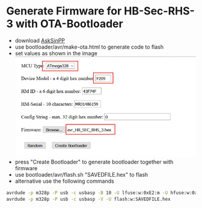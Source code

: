 
# Generate Firmware for HB-Sec-RHS-3 with OTA-Bootloader

* download [AskSinPP](https://github.com/pa-pa/AskSinPP) 
* use bootloader/avr/make-ota.html to generate code to flash
* set values as shown in the image
  ![Bootloader Settings](GenerateFirmware.png "Generate Firmware")
* press "Create Bootloader" to generate bootloader together with firmware
* use bootloader/avr/flash.sh "SAVEDFILE.hex" to flash
* alternative use the following commands
```bash
avrdude -p m328p -P usb -c usbasp -B 10 -U lfuse:w:0xE2:m -U hfuse:w:0xD0:m -U efuse:w:0xFF:m -U lock:w:0xFF:m
avrdude -p m328p -P usb -c usbasp -V -U flash:w:SAVEDFILE.hex
```
